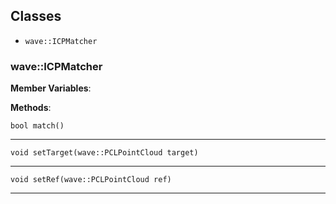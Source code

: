 ## Classes

- `wave::ICPMatcher`



### wave::ICPMatcher

**Member Variables**:



**Methods**:

    bool match()


---

    void setTarget(wave::PCLPointCloud target)


---

    void setRef(wave::PCLPointCloud ref)


---